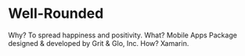 # Well-Rounded
Why? To spread happiness and positivity. What? Mobile Apps Package designed &amp; developed by Grit &amp; Glo, Inc. How? Xamarin.
